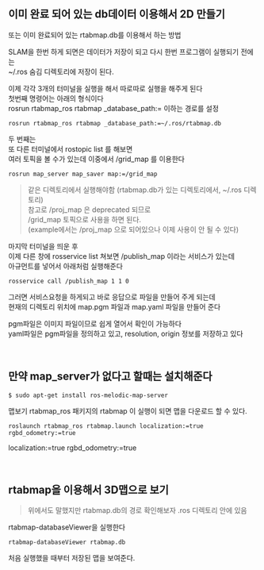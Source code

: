 ## 이미 완료 되어 있는 db데이터 이용해서 2D 만들기
또는 이미 완료되어 있는 rtabmap.db를 이용해서 하는 방법  

SLAM을 한번 하게 되면은 데이터가 저장이 되고 다시 한번 프로그램이 실행되기 전에는  
~/.ros 숨김 디렉토리에 저장이 된다.  

이제 각각 3개의 터미널을 실행을 해서 따로따로 실행을 해주게 된다  
첫번째 명령어는 아래의 형식이다  
rosrun rtabmap_ros rtabmap _database_path:= 이하는 경로를 설정

```
rosrun rtabmap_ros rtabmap _database_path:=~/.ros/rtabmap.db
```

두 번째는  
또 다른 터미널에서 rostopic list 를 해보면  
여러 토픽을 볼 수가 있는데 이중에서 /grid_map 를 이용한다  

```
rosrun map_server map_saver map:=/grid_map

```
> 같은 디렉토리에서 실행해야함 (rtabmap.db가 있는 디렉토리에서, ~/.ros 디렉토리)  
참고로 /proj_map 은 deprecated 되므로   
/grid_map 토픽으로 사용을 하면 된다.   
(example에서는 /proj_map 으로 되어있으나 이제 사용이 안 될 수 있다)

마지막 터미널을 띄운 후   
이제 다른 창에 rosservice list 쳐보면 /publish_map 이라는 서비스가 있는데   
아규먼트를 넣어서 아래처럼 실행해준다
```
rosservice call /publish_map 1 1 0
```
그러면 서비스요청을 하게되고 바로 응답으로 파일을 만들어 주게 되는데  
현재의 디렉토리 위치에 map.pgm 파일과 map.yaml 파일을 만들어 준다  

pgm파일은 이미지 파일이므로 쉽게 열어서 확인이 가능하다  
yaml파일은 pgm파일을 정의하고 있고, resolution, origin 정보를 저장하고 있다

<br/>

## 만약 map_server가 없다고 할때는 설치해준다
```
$ sudo apt-get install ros-melodic-map-server
```

맵보기 rtabmap_ros 패키지의 rtabmap 이 실행이 되면 맵을 다운로드 할 수 있다.
```
roslaunch rtabmap_ros rtabmap.launch localization:=true rgbd_odometry:=true
```

localization:=true rgbd_odometry:=true


<br/>

## rtabmap을 이용해서 3D맵으로 보기 

> 위에서도 말했지만 rtabmap.db의 경로 확인해보자  .ros 디렉토리 안에 있음

rtabmap-databaseViewer을 실행한다
```
rtabmap-databaseViewer rtabmap.db
```

처음 실행했을 때부터 저장된 맵을 보여준다.